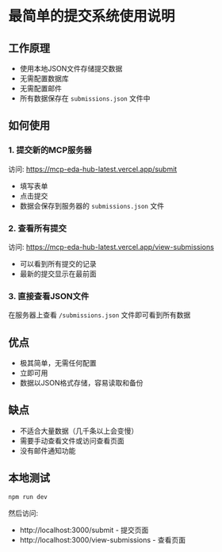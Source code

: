 # 最简单的提交系统使用说明

## 工作原理
- 使用本地JSON文件存储提交数据
- 无需配置数据库
- 无需配置邮件
- 所有数据保存在 `submissions.json` 文件中

## 如何使用

### 1. 提交新的MCP服务器
访问: https://mcp-eda-hub-latest.vercel.app/submit
- 填写表单
- 点击提交
- 数据会保存到服务器的 `submissions.json` 文件

### 2. 查看所有提交
访问: https://mcp-eda-hub-latest.vercel.app/view-submissions
- 可以看到所有提交的记录
- 最新的提交显示在最前面

### 3. 直接查看JSON文件
在服务器上查看 `/submissions.json` 文件即可看到所有数据

## 优点
- 极其简单，无需任何配置
- 立即可用
- 数据以JSON格式存储，容易读取和备份

## 缺点
- 不适合大量数据（几千条以上会变慢）
- 需要手动查看文件或访问查看页面
- 没有邮件通知功能

## 本地测试
```bash
npm run dev
```
然后访问:
- http://localhost:3000/submit - 提交页面
- http://localhost:3000/view-submissions - 查看页面